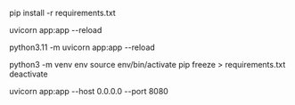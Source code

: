 <!-- Build Command -->
pip install -r requirements.txt

<!-- Start Command -->
<!-- For development -->
uvicorn app:app --reload

<!-- To run using specific python version -->
python3.11 -m uvicorn app:app --reload

<!-- To run in the virtual environment -->
python3 -m venv env
source env/bin/activate
pip freeze > requirements.txt
deactivate

<!-- For production -->
uvicorn app:app --host 0.0.0.0 --port 8080